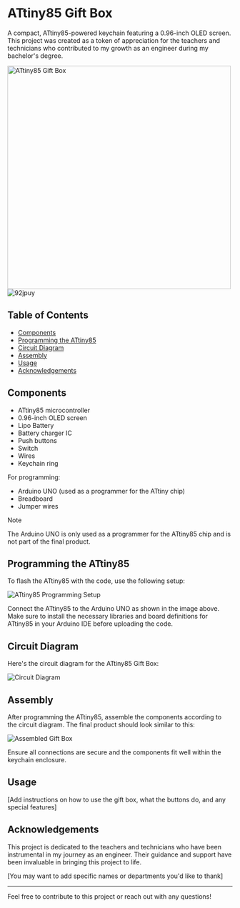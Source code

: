 # ATtiny85 Gift Box

A compact, ATtiny85-powered keychain featuring a 0.96-inch OLED screen. This project was created as a token of appreciation for the teachers and technicians who contributed to my growth as an engineer during my bachelor's degree.

<img src="https://github.com/user-attachments/assets/2f3d7d54-17cf-4ad5-86b0-aa7efd20ff06" width="500" alt="ATtiny85 Gift Box">  ![92jpuy](https://github.com/user-attachments/assets/d06e3244-83d2-4dca-a1fe-31f8bb9be339)


## Table of Contents
- [Components](#components)
- [Programming the ATtiny85](#programming-the-attiny85)
- [Circuit Diagram](#circuit-diagram)
- [Assembly](#assembly)
- [Usage](#usage)
- [Acknowledgements](#acknowledgements)

## Components

- ATtiny85 microcontroller
- 0.96-inch OLED screen
- Lipo Battery
- Battery charger IC
- Push buttons
- Switch
- Wires
- Keychain ring


For programming:
- Arduino UNO (used as a programmer for the ATtiny chip)
- Breadboard
- Jumper wires

> [!NOTE]
> The Arduino UNO is only used as a programmer for the ATtiny85 chip and is not part of the final product.

## Programming the ATtiny85

To flash the ATtiny85 with the code, use the following setup:

![ATtiny85 Programming Setup](https://github.com/SahilRaut/ATtiny85-Gift-Box/assets/66782904/1eb3010b-ce1f-47c8-b5bd-f3fac7fa5f58)

Connect the ATtiny85 to the Arduino UNO as shown in the image above. Make sure to install the necessary libraries and board definitions for ATtiny85 in your Arduino IDE before uploading the code.

## Circuit Diagram

Here's the circuit diagram for the ATtiny85 Gift Box:

![Circuit Diagram](https://github.com/user-attachments/assets/df789ded-90ab-4525-bc19-892cb13e7b22)

## Assembly

After programming the ATtiny85, assemble the components according to the circuit diagram. The final product should look similar to this:

![Assembled Gift Box](https://github.com/user-attachments/assets/1c8ecce5-8eb9-4dcc-b6f4-97d0411d4d66)

Ensure all connections are secure and the components fit well within the keychain enclosure.

## Usage

[Add instructions on how to use the gift box, what the buttons do, and any special features]

## Acknowledgements

This project is dedicated to the teachers and technicians who have been instrumental in my journey as an engineer. Their guidance and support have been invaluable in bringing this project to life.

[You may want to add specific names or departments you'd like to thank]

---

Feel free to contribute to this project or reach out with any questions!

























